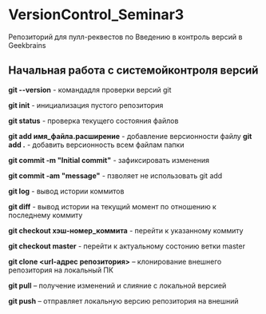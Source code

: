 # VersionControl_Seminar3
Репозиторий для пулл-реквестов по Введению в контроль версий в Geekbrains

## Начальная работа с системойконтроля версий

**git --version** - командадля проверки версий git

**git init** - инициализация пустого репозитория

**git status** - проверка текущего состояния файлов

**git add имя_файла.расширение** - добавление версионности файлу
**git add .** - добавить версионность всем файлам папки

**git commit -m "Initial commit"** - зафиксировать изменения

**git commit -am "message"** - пзволяет не использовать git add

**git log** - вывод истории коммитов

**git diff** - вывод истории на текущий момент по отношению к последнему коммиту

**git checkout хэш-номер_коммита** - перейти к указанному коммиту

**git checkout master** - перейти к актуальному состонию ветки master

**git clone <url-адрес репозитория>** – клонирование внешнего репозитория на локальный ПК

**git pull** – получение изменений и слияние с локальной версией

**git push** – отправляет локальную версию репозитория на внешний